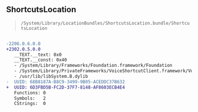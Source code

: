 ## ShortcutsLocation

> `/System/Library/LocationBundles/ShortcutsLocation.bundle/ShortcutsLocation`

```diff

-2206.0.6.0.0
+2302.0.5.0.0
   __TEXT.__text: 0x0
   __TEXT.__const: 0x40
   - /System/Library/Frameworks/Foundation.framework/Foundation
   - /System/Library/PrivateFrameworks/VoiceShortcutClient.framework/VoiceShortcutClient
   - /usr/lib/libSystem.B.dylib
-  UUID: 68B8187A-B8C9-3499-9B05-ACEDDC37B632
+  UUID: 6D3FBD5B-FC2D-37F7-8148-AF8603ECB4E4
   Functions: 0
   Symbols:   2
   CStrings:  0

```
